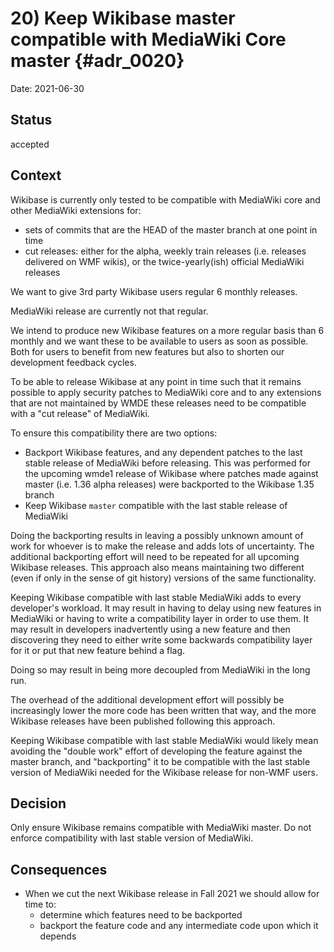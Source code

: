 # 20) Keep Wikibase master compatible with MediaWiki Core master {#adr_0020}

Date: 2021-06-30

## Status

accepted

## Context

Wikibase is currently only tested to be compatible with MediaWiki core and other MediaWiki extensions for:
- sets of commits that are the HEAD of the master branch at one point in time
- cut releases: either for the alpha, weekly train releases (i.e. releases delivered on WMF wikis), or the twice-yearly(ish) official MediaWiki releases

We want to give 3rd party Wikibase users regular 6 monthly releases.

MediaWiki release are currently not that regular.

We intend to produce new Wikibase features on a more regular basis than 6 monthly and we want these to be available to users
as soon as possible. Both for users to benefit from new features but also to shorten our development feedback cycles.

To be able to release Wikibase at any point in time such that it remains possible to apply security patches to MediaWiki core and to
any extensions that are not maintained by WMDE these releases need to be compatible with a "cut release" of MediaWiki.

To ensure this compatibility there are two options:
- Backport Wikibase features, and any dependent patches to the last stable release of MediaWiki before releasing.
  This was performed for the upcoming wmde1 release of Wikibase where patches made against master (i.e. 1.36 alpha releases) were backported to the Wikibase 1.35 branch
- Keep Wikibase `master` compatible with the last stable release of MediaWiki

Doing the backporting results in leaving a possibly unknown amount of work for whoever is to make the release and adds lots of uncertainty.
The additional backporting effort will need to be repeated for all upcoming Wikibase releases.
This approach also means maintaining two different (even if only in the sense of git history) versions of the same functionality.

Keeping Wikibase compatible with last stable MediaWiki adds to every developer's workload.
It may result in having to delay using new features in MediaWiki or having to write a compatibility layer in order to use them.
It may result in developers inadvertently using a new feature and then discovering they need to either
write some backwards compatibility layer for it or put that new feature behind a flag.

Doing so may result in being more decoupled from MediaWiki in the long run.

The overhead of the additional development effort will possibly be increasingly lower
the more code has been written that way, and the more Wikibase releases have been published following this approach.

Keeping Wikibase compatible with last stable MediaWiki would likely mean avoiding the "double work" effort
of developing the feature against the master branch, and "backporting" it to be compatible with the last stable version of MediaWiki
needed for the Wikibase release for non-WMF users.

## Decision

Only ensure Wikibase remains compatible with MediaWiki master. Do not enforce compatibility with last stable version of MediaWiki.

## Consequences
- When we cut the next Wikibase release in Fall 2021 we should allow for time to:
  - determine which features need to be backported
  - backport the feature code and any intermediate code upon which it depends
